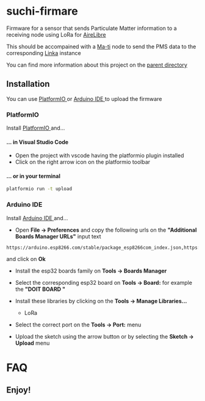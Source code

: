 # suchi-firmare

Firmware for a sensor that sends Particulate Matter information to a receiving node using LoRa for [AireLibre](https://airelib.re/)

This should be accompained with a [Ma-ti](https://github.com/neowinx/planeteers/tree/main/ma-ti-firmware) node to send the PMS data to the corresponding [Linka](https://github.com/garyservin/linka-firmware) instance

You can find more information about this project on the [ parent directory ](https://github.com/neowinx/planeteers)

## Installation

You can use [ PlatformIO ](https://platformio.org/platformio-ide) or [ Arduino IDE ](https://www.arduino.cc/en/software) to upload the firmware

### PlatformIO

Install [ PlatformIO ](https://platformio.org/platformio-ide) and...

#### ... in Visual Studio Code

- Open the project with vscode having the platformio plugin installed
- Click on the right arrow icon on the platformio toolbar

#### ... or in your terminal

```bash
platformio run -t upload
````

### Arduino IDE

Install [ Arduino IDE ](https://www.arduino.cc/en/software) and...

- Open **File -> Preferences** and copy the following urls on the __"Additional Boards Manager URLs"__ input text

```
https://arduino.esp8266.com/stable/package_esp8266com_index.json,https://dl.espressif.com/dl/package_esp32_index.json
```

and click on **Ok**

- Install the esp32 boards family on **Tools -> Boards Manager**

- Select the corresponding esp32 board on **Tools -> Board:** for example the **"DOIT BOARD "** 

- Install these libraries by clicking on the **Tools -> Manage Libraries...**

  * LoRa

- Select the correct port on the **Tools -> Port:** menu

- Upload the sketch using the arrow button or by selecting the **Sketch -> Upload** menu

# FAQ

## Enjoy!
